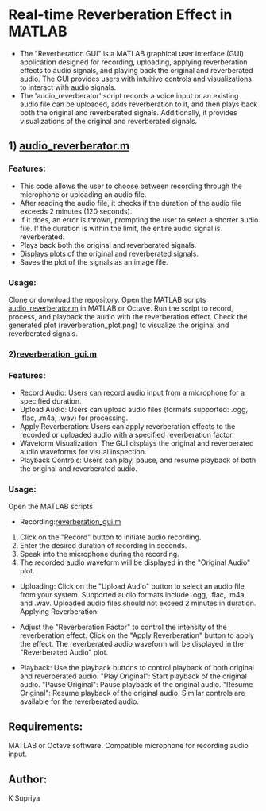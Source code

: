 # Real-time Reverberation Effect in MATLAB
- The "Reverberation GUI" is a MATLAB graphical user interface (GUI) application designed for recording, uploading, applying reverberation effects to audio signals, and playing back the original and reverberated audio. The GUI provides users with intuitive controls and visualizations to interact with audio signals.
- The 'audio_reverberator' script records a voice input or an existing audio file can be uploaded, adds reverberation to it, and then plays back both the original and reverberated signals. Additionally, it provides visualizations of the original and reverberated signals.

## 1) [audio_reverberator.m](https://github.com/supriyakommini/Audio_Reverberator/blob/main/audio_reverberator.m)
### Features:
- This code allows the user to choose between recording through the microphone or uploading an audio file.
- After reading the audio file, it checks if the duration of the audio file exceeds 2 minutes (120 seconds).
- If it does, an error is thrown, prompting the user to select a shorter audio file. If the duration is within the limit, the entire audio signal is reverberated.
- Plays back both the original and reverberated signals.
- Displays plots of the original and reverberated signals.
- Saves the plot of the signals as an image file.

### Usage:
Clone or download the repository.
Open the MATLAB scripts [audio_reverberator.m](https://github.com/supriyakommini/Audio_Reverberator/blob/main/audio_reverberator.m) in MATLAB or Octave.
Run the script to record, process, and playback the audio with the reverberation effect.
Check the generated plot (reverberation_plot.png) to visualize the original and reverberated signals.

### 2)[reverberation_gui.m](https://github.com/supriyakommini/Audio_Reverberator/blob/main/reverberation_gui.m)
### Features:
- Record Audio: Users can record audio input from a microphone for a specified duration.
- Upload Audio: Users can upload audio files (formats supported: .ogg, .flac, .m4a, .wav) for processing.
- Apply Reverberation: Users can apply reverberation effects to the recorded or uploaded audio with a specified reverberation factor.
- Waveform Visualization: The GUI displays the original and reverberated audio waveforms for visual inspection.
- Playback Controls: Users can play, pause, and resume playback of both the original and reverberated audio.

### Usage:
Open the MATLAB scripts 
- Recording:[reverberation_gui.m](https://github.com/supriyakommini/Audio_Reverberator/blob/main/reverberation_gui.m)
1) Click on the "Record" button to initiate audio recording.
2) Enter the desired duration of recording in seconds.
3) Speak into the microphone during the recording.
4) The recorded audio waveform will be displayed in the "Original Audio" plot.

- Uploading:
Click on the "Upload Audio" button to select an audio file from your system.
Supported audio formats include .ogg, .flac, .m4a, and .wav.
Uploaded audio files should not exceed 2 minutes in duration.
Applying Reverberation:

- Adjust the "Reverberation Factor" to control the intensity of the reverberation effect.
Click on the "Apply Reverberation" button to apply the effect.
The reverberated audio waveform will be displayed in the "Reverberated Audio" plot.

- Playback:
Use the playback buttons to control playback of both original and reverberated audio.
"Play Original": Start playback of the original audio.
"Pause Original": Pause playback of the original audio.
"Resume Original": Resume playback of the original audio.
Similar controls are available for the reverberated audio.

## Requirements:
MATLAB or Octave software.
Compatible microphone for recording audio input.
## Author:
K Supriya


